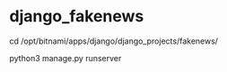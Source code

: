 # django_fakenews

cd /opt/bitnami/apps/django/django_projects/fakenews/

python3 manage.py runserver
